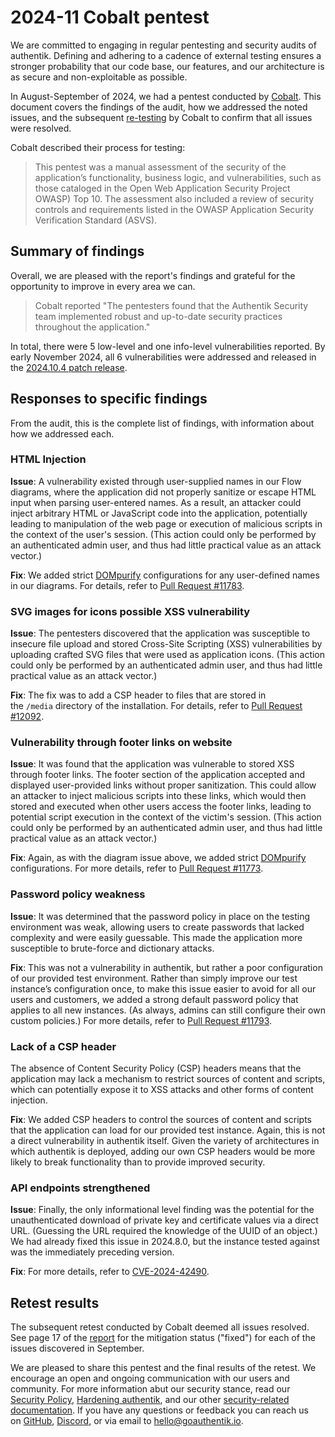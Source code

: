 # 2024-11 Cobalt pentest

We are committed to engaging in regular pentesting and security audits of authentik. Defining and adhering to a cadence of external testing ensures a stronger probability that our code base, our features, and our architecture is as secure and non-exploitable as possible.

In August-September of 2024, we had a pentest conducted by [Cobalt](https://www.cobalt.io). This document covers the findings of the audit, how we addressed the noted issues, and the subsequent [re-testing](https://goauthentik.io/resources/fullReport_authentik-cobalt-test-instance-august-2024-pt26135.pdf) by Cobalt to confirm that all issues were resolved.

Cobalt described their process for testing:

> This pentest was a manual assessment of the security of the application’s functionality, business logic, and vulnerabilities, such as those cataloged in the Open Web Application Security Project OWASP) Top 10. The assessment also included a review of security controls and requirements listed in the OWASP Application Security Verification Standard (ASVS).

## Summary of findings

Overall, we are pleased with the report's findings and grateful for the opportunity to improve in every area we can.

> Cobalt reported "The pentesters found that the Authentik Security team implemented robust and up-to-date security practices throughout the application."

In total, there were 5 low-level and one info-level vulnerabilities reported. By early November 2024, all 6 vulnerabilities were addressed and released in the [2024.10.4 patch release](../../releases/2024/v2024.10.md#fixed-in-2024103).

## Responses to specific findings

From the audit, this is the complete list of findings, with information about how we addressed each.

### HTML Injection

**Issue**: A vulnerability existed through user-supplied names in our Flow diagrams, where the application did not properly sanitize or escape HTML input when parsing user-entered names. As a result, an attacker could inject arbitrary HTML or JavaScript code into the application, potentially leading to manipulation of the web page or execution of malicious scripts in the context of the user's session. (This action could only be performed by an authenticated admin user, and thus had little practical value as an attack vector.)

**Fix**: We added strict [DOMpurify](https://github.com/cure53/DOMPurify) configurations for any user-defined names in our diagrams. For details, refer to [Pull Request #11783](https://github.com/goauthentik/authentik/pull/11783).

### SVG images for icons possible XSS vulnerability

**Issue**: The pentesters discovered that the application was susceptible to insecure file upload and stored Cross-Site Scripting (XSS) vulnerabilities by uploading crafted SVG files that were used as application icons. (This action could only be performed by an authenticated admin user, and thus had little practical value as an attack vector.)

**Fix**: The fix was to add a CSP header to files that are stored in the `/media` directory of the installation. For details, refer to [Pull Request #12092](https://github.com/goauthentik/authentik/pull/12092).

### Vulnerability through footer links on website

**Issue**: It was found that the application was vulnerable to stored XSS through footer links. The footer section of the application accepted and displayed user-provided links without proper sanitization. This could allow an attacker to inject malicious scripts into these links, which would then stored and executed when other users access the footer links, leading to potential script execution in the context of the victim's session. (This action could only be performed by an authenticated admin user, and thus had little practical value as an attack vector.)

**Fix**: Again, as with the diagram issue above, we added strict [DOMpurify](https://github.com/cure53/DOMPurify) configurations. For more details, refer to [Pull Request #11773](https://github.com/goauthentik/authentik/pull/11773).

### Password policy weakness

**Issue**: It was determined that the password policy in place on the testing environment was weak, allowing users to create passwords that lacked complexity and were easily guessable. This made the application more susceptible to brute-force and dictionary attacks.

**Fix**: This was not a vulnerability in authentik, but rather a poor configuration of our provided test environment. Rather than simply improve our test instance’s configuration once, to make this issue easier to avoid for all our users and customers, we added a strong default password policy that applies to all new instances. (As always, admins can still configure their own custom policies.) For more details, refer to [Pull Request #11793](https://github.com/goauthentik/authentik/pull/11793).

### Lack of a CSP header

The absence of Content Security Policy (CSP) headers means that the application may lack a mechanism to restrict sources of content and scripts, which can potentially expose it to XSS attacks and other forms of content injection.

**Fix**: We added CSP headers to control the sources of content and scripts that the application can load for our provided test instance. Again, this is not a direct vulnerability in authentik itself. Given the variety of architectures in which authentik is deployed, adding our own CSP headers would be more likely to break functionality than to provide improved security.

### API endpoints strengthened

**Issue**: Finally, the only informational level finding was the potential for the unauthenticated download of private key and certificate values via a direct URL. (Guessing the URL required the knowledge of the UUID of an object.) We had already fixed this issue in 2024.8.0, but the instance tested against was the immediately preceding version.

**Fix**: For more details, refer to [CVE-2024-42490](../cves/CVE-2024-42490.md).

## Retest results

The subsequent retest conducted by Cobalt deemed all issues resolved. See page 17 of the [report](https://goauthentik.io/resources/fullReport_authentik-cobalt-test-instance-august-2024-pt26135.pdf) for the mitigation status ("fixed") for each of the issues discovered in September.

We are pleased to share this pentest and the final results of the retest. We encourage an open and ongoing communication with our users and community. For more information abut our security stance, read our [Security Policy](../policy.mdx), [Hardening authentik](../security-hardening.md), and our other [security-related documentation](../../). If you have any questions or feedback you can reach us on [GitHub](https://github.com/goauthentik/authentik), [Discord](https://discord.com/channels/809154715984199690/809154716507963434), or via email to [hello@goauthentik.io](mailto:hello@goauthentik.io).

